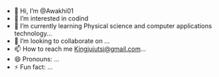 - 👋 Hi, I’m @Awakhi01
- 👀 I’m interested in codind 
- 🌱 I’m currently learning Physical science and computer applications technology...
- 💞️ I’m looking to collaborate on ...
- 📫 How to reach me Kingjujutsi@gmail.com...
- 😄 Pronouns: ...
- ⚡ Fun fact: ...

<!---
Awakhi01/Awakhi01 is a ✨ special ✨ repository because its `README.md` (this file) appears on your GitHub profile.
You can click the Preview link to take a look at your changes.
--->
